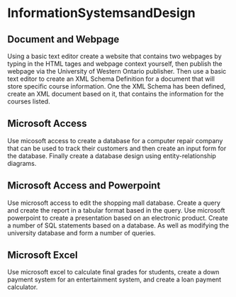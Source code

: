# InformationSystemsandDesign

## Document and Webpage
Using a basic text editor create a website that contains two webpages by typing in the HTML tages and webpage context yourself, then publish the webpage via the University of Western Ontario publisher. Then use a basic text editor to create an XML Schema Definition for a document that will store specific course information. One the XML Schema has been defined, create an XML document based on it, that contains the information for the courses listed.

## Microsoft Access
Use micosoft access to create a database for a computer repair company that can be used to track their customers and then create an input form for the database. Finally create a database design using entity-relationship diagrams. 

## Microsoft Access and Powerpoint
Use microsoft access to edit the shopping mall database. Create a query and create the report in a tabular format based in the query. Use microsoft powerpoint to create a presentation based on an electronic product. Create a number of SQL statements based on a database. As well as modifying the university database and form a number of queries.

## Microsoft Excel
Use microsoft excel to calculate final grades for students, create a down payment system for an entertainment system, and create a loan payment calculator.
